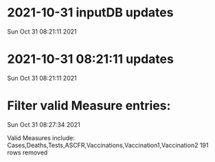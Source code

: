 
# 2021-10-31 inputDB updates 
 Sun Oct 31 08:21:11 2021 


# 2021-10-31 08:21:11 updates 
 Sun Oct 31 08:21:11 2021 


# Filter valid Measure entries: 
 Sun Oct 31 08:27:34 2021 

Valid Measures include: Cases,Deaths,Tests,ASCFR,Vaccinations,Vaccination1,Vaccination2
 191 rows removed
